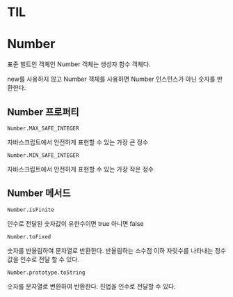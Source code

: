 # TIL

# Number

표준 빌트인 객체인 Number 객체는 생성자 함수 객체다.

new를 사용하지 않고 Number 객체를 사용하면 Number 인스턴스가 아닌 숫자를 반환한다.

## Number 프로퍼티

`Number.MAX_SAFE_INTEGER`

자바스크립트에서 안전하게 표현할 수 있는 가장 큰 정수

`Number.MIN_SAFE_INTEGER`

자바스크립트에서 안전하게 표현할 수 있는 가장 작은 정수

## Number 메서드

`Number.isFinite`

인수로 전달된 숫자값이 유한수이면 true 아니면 false

`Number.toFixed`

숫자를 반올림하여 문자열로 반환한다. 반올림하는 소수점 이하 자릿수를 나타내는 정수값을 인수로 전달 할 수 있다.

`Number.prototype.toString`

숫자를 문자열로 변환하여 반환한다. 진법을 인수로 전달할 수 있다.
